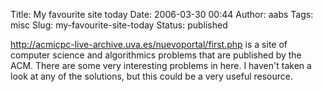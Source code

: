 Title: My favourite site today
Date: 2006-03-30 00:44
Author: aabs
Tags: misc
Slug: my-favourite-site-today
Status: published

<http://acmicpc-live-archive.uva.es/nuevoportal/first.php> is a site of computer science and algorithmics problems that are published by the ACM. There are some very interesting problems in here. I haven't taken a look at any of the solutions, but this could be a very useful resource.
